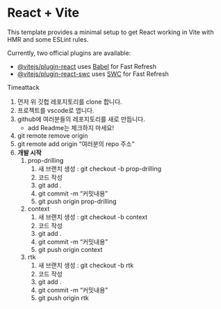# React + Vite

This template provides a minimal setup to get React working in Vite with HMR and some ESLint rules.

Currently, two official plugins are available:

- [@vitejs/plugin-react](https://github.com/vitejs/vite-plugin-react/blob/main/packages/plugin-react/README.md) uses [Babel](https://babeljs.io/) for Fast Refresh
- [@vitejs/plugin-react-swc](https://github.com/vitejs/vite-plugin-react-swc) uses [SWC](https://swc.rs/) for Fast Refresh


Timeattack

1. 먼저 위 깃헙 레포지토리를 clone 합니다.
2. 프로젝트를 vscode로 엽니다.
3. github에 여러분들의 레포지토리를 새로 만듭니다.
    - add Readme는 체크하지 마세요!
4. git remote remove origin
5. git remote add origin “여러분의 repo 주소”
2. **개발 시작**
    1. prop-drilling
        1. 새 브랜치 생성 : git checkout -b prop-drilling
        2. 코드 작성
        3. git add .
        4. git commit -m “커밋내용”
        5. git push origin prop-drilling
    2. context
        1. 새 브랜치 생성 : git checkout -b context
        2. 코드 작성
        3. git add .
        4. git commit -m “커밋내용”
        5. git push origin context
    3. rtk
        1. 새 브랜치 생성 : git checkout -b rtk
        2. 코드 작성
        3. git add .
        4. git commit -m “커밋내용”
        5. git push origin rtk
